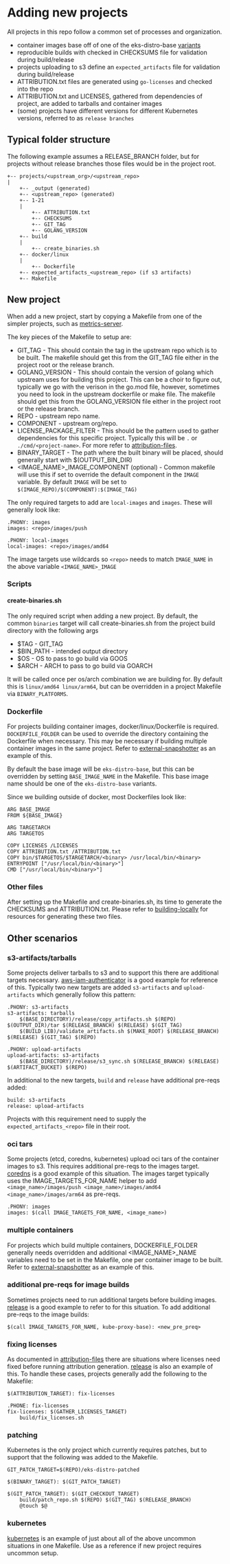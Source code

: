 # Adding new projects

All projects in this repo follow a common set of processes and organization.

* container images base off of one of the eks-distro-base [variants](https://gallery.ecr.aws/eks-distro-build-tooling/)
* reproducible builds with checked in CHECKSUMS file for validation during build/release
* projects uploading to s3 define an `expected_artifacts` file for validation during build/release
* ATTRIBUTION.txt files are generated using `go-licenses` and checked into the repo
* ATTRIBUTION.txt and LICENSES, gathered from dependencies of project, are added to tarballs and container images
* (some) projects have different versions for different Kubernetes versions, referred to as `release branches`

## Typical folder structure

The following example assumes a RELEASE_BRANCH folder, but for projects without release branches those files
would be in the project root.

```
+-- projects/<upstream_org>/<upstream_repo>
|
	+-- _output (generated)
	+-- <upstream_repo> (generated)
	+-- 1-21
	|
		+-- ATTRIBUTION.txt
		+-- CHECKSUMS
		+-- GIT_TAG
		+-- GOLANG_VERSION
	+-- build
	|
		+-- create_binaries.sh
	+-- docker/linux
	|
		+-- Dockerfile
	+-- expected_artifacts_<upstream_repo> (if s3 artifacts)
	+-- Makefile	
```

## New project

When add a new project, start by copying a Makefile from one of the simpler projects, such as [metrics-server](../../projects/kubernetes-sigs/metrics/Makefile).

The key pieces of the Makefile to setup are:

* GIT_TAG - This should contain the tag in the upstream repo which is to be built. The 
	makefile should get this from the GIT_TAG file either in the project root or
	the release branch.
* GOLANG_VERSION - This should contain the version of golang which upstream uses for building
	this project.  This can be a choir to figure out, typically we go with the verison
	in the go.mod file, however, sometimes you need to look in the upstream dockerfile 
	or make file.  The makefile should get this from the GOLANG_VERSION file either in the project root or the release branch.
* REPO - upstream repo name.
* COMPONENT - upstream org/repo.
* LICENSE_PACKAGE_FILTER - This should be the pattern used to gather dependencies for this
	specific project.  Typically this will be `.` or `./cmd/<project-name>`. For more
	refer to [attribution-files](attribution-files.md).
* BINARY_TARGET - The path where the built binary will be placed, should generally start with
	$(OUTPUT_BIN_DIR)
* <IMAGE_NAME>_IMAGE_COMPONENT (optional) - Common makefile will use this if set to override the default 
	component in the `IMAGE` variable.  By default `IMAGE` will be set to `$(IMAGE_REPO)/$(COMPONENT):$(IMAGE_TAG)`

The only required targets to add are `local-images` and `images`.  These will generally look like:

```
.PHONY: images
images: <repo>/images/push

.PHONY: local-images
local-images: <repo>/images/amd64
```

The image targets use wildcards so `<repo>` needs to match `IMAGE_NAME` in the above variable `<IMAGE_NAME>_IMAGE`

### Scripts

#### create-binaries.sh 

The only required script when adding a new project.  By default, the common
`binaries` target will call create-binaries.sh from the project build directory with the following args
* $TAG - GIT_TAG 
* $BIN_PATH - intended output directory
* $OS - OS to pass to go build via GOOS
* $ARCH - ARCH to pass to go build via GOARCH

It will be called once per os/arch combination we are building for.  By default this is `linux/amd64 linux/arm64`, but
can be overridden in a project Makefile via `BINARY_PLATFORMS`.

### Dockerfile

For projects building container images, docker/linux/Dockerfile is required. `DOCKERFILE_FOLDER` can be used to override
the directory containing the Dockerfile when necessary. This may be necessary if building multiple container images
in the same project.  Refer to [external-snapshotter](../../projects/kubernetes-csi/external-snapshotter/Makefile) as
an example of this.

By default the base image will be `eks-distro-base`, but this can be overridden by setting `BASE_IMAGE_NAME` in
the Makefile.  This base image name should be one of the `eks-distro-base` variants.

Since we building outside of docker, most Dockerfiles look like:

```
ARG BASE_IMAGE
FROM ${BASE_IMAGE}

ARG TARGETARCH
ARG TARGETOS

COPY LICENSES /LICENSES
COPY ATTRIBUTION.txt /ATTRIBUTION.txt
COPY bin/$TARGETOS/$TARGETARCH/<binary> /usr/local/bin/<binary>
ENTRYPOINT ["/usr/local/bin/<binary>"]
CMD ["/usr/local/bin/<binary>"]
```

### Other files

After setting up the Makefile and create-binaries.sh, its time to generate the CHECKSUMS and ATTRIBUTION.txt.
Please refer to [building-locally](building-locally.md) for resources for generating these two files.


## Other scenarios

### s3-artifacts/tarballs 

Some projects deliver tarballs to s3 and to support this there are additional targets necessary. [aws-iam-authenticator](../../projects/kubernetes-sigs/aws-iam-authenticator/Makefile)
is a good example for reference of this. Typically two new targets are added `s3-artifacts` and `upload-artifacts` which generally follow this pattern:

```
.PHONY: s3-artifacts
s3-artifacts: tarballs
	$(BASE_DIRECTORY)/release/copy_artifacts.sh $(REPO) $(OUTPUT_DIR)/tar $(RELEASE_BRANCH) $(RELEASE) $(GIT_TAG)
	$(BUILD_LIB)/validate_artifacts.sh $(MAKE_ROOT) $(RELEASE_BRANCH) $(RELEASE) $(GIT_TAG) $(REPO)

.PHONY: upload-artifacts
upload-artifacts: s3-artifacts	
	$(BASE_DIRECTORY)/release/s3_sync.sh $(RELEASE_BRANCH) $(RELEASE) $(ARTIFACT_BUCKET) $(REPO)
```

In additional to the new targets, `build` and `release` have additional pre-reqs added:

```
build: s3-artifacts
release: upload-artifacts
```

Projects with this requirement need to supply the `expected_artifacts_<repo>` file in their root.

### oci tars

Some projects (etcd, coredns, kubernetes) upload oci tars of the container images to s3.  This requires additional pre-reqs to
the images target.  [coredns](../../projects/coredns/coredns/Makefile) is a good example of this situation.  The images target
typically uses the IMAGE_TARGETS_FOR_NAME helper to add `<image_name>/images/push <image_name>/images/amd64 <image_name>/images/arm64` as pre-reqs.

```
.PHONY: images
images: $(call IMAGE_TARGETS_FOR_NAME, <image_name>)
```

### multiple containers

For projects which build multiple containers, DOCKERFILE_FOLDER generally needs overridden and additional <IMAGE_NAME>_NAME variables need to be set
in the Makefile, one per container image to be built. Refer to [external-snapshotter](../../projects/kubernetes-csi/external-snapshotter/Makefile) as
an example of this.

### additional pre-reqs for image builds

Sometimes projects need to run additional targets before building images. [release](../../projects/kubernetes/release/Makefile) is a good example to refer
to for this situation. To add additional pre-reqs to the image builds:

```
$(call IMAGE_TARGETS_FOR_NAME, kube-proxy-base): <new_pre_preq>
```

### fixing licenses

As documented in [attribution-files](attribution-files.md) there are situations where licenses need fixed before running attribution generation.
[release](../../projects/kubernetes/release/Makefile) is also an example of this. To handle these cases, projects generally add the following to the Makefile:

```
$(ATTRIBUTION_TARGET): fix-licenses

.PHONE: fix-licenses
fix-licenses: $(GATHER_LICENSES_TARGET)
	build/fix_licenses.sh
```

### patching

Kubernetes is the only project which currently requires patches, but to support that the following was added to the Makefile.

```
GIT_PATCH_TARGET=$(REPO)/eks-distro-patched

$(BINARY_TARGET): $(GIT_PATCH_TARGET)

$(GIT_PATCH_TARGET): $(GIT_CHECKOUT_TARGET)
	build/patch_repo.sh $(REPO) $(GIT_TAG) $(RELEASE_BRANCH)
	@touch $@ 

```

### kubernetes

[kubernetes](../../projects/kubernetes/kubernetes/Makefile) is an example of just about all of the above uncommon situations in one Makefile. Use
as a reference if new project requires uncommon setup.